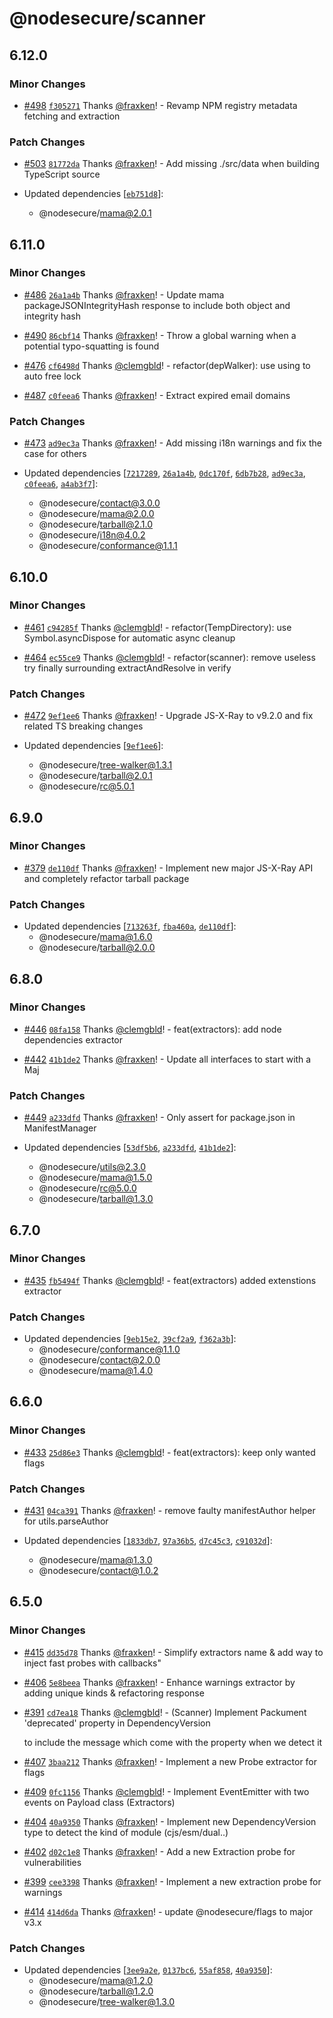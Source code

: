 # @nodesecure/scanner

## 6.12.0

### Minor Changes

- [#498](https://github.com/NodeSecure/scanner/pull/498) [`f305271`](https://github.com/NodeSecure/scanner/commit/f30527190375c00665d66992606b561add3fc527) Thanks [@fraxken](https://github.com/fraxken)! - Revamp NPM registry metadata fetching and extraction

### Patch Changes

- [#503](https://github.com/NodeSecure/scanner/pull/503) [`81772da`](https://github.com/NodeSecure/scanner/commit/81772da75fc4682da0528333e523a68379cf754a) Thanks [@fraxken](https://github.com/fraxken)! - Add missing ./src/data when building TypeScript source

- Updated dependencies [[`eb751d8`](https://github.com/NodeSecure/scanner/commit/eb751d83df84d69d7229116a7409bc80896bc78c)]:
  - @nodesecure/mama@2.0.1

## 6.11.0

### Minor Changes

- [#486](https://github.com/NodeSecure/scanner/pull/486) [`26a1a4b`](https://github.com/NodeSecure/scanner/commit/26a1a4b49a701f2709309472a21f5c37bdc81e60) Thanks [@fraxken](https://github.com/fraxken)! - Update mama packageJSONIntegrityHash response to include both object and integrity hash

- [#490](https://github.com/NodeSecure/scanner/pull/490) [`86cbf14`](https://github.com/NodeSecure/scanner/commit/86cbf147562429ac1e196146854b9cfd88d1fde2) Thanks [@fraxken](https://github.com/fraxken)! - Throw a global warning when a potential typo-squatting is found

- [#476](https://github.com/NodeSecure/scanner/pull/476) [`cf6498d`](https://github.com/NodeSecure/scanner/commit/cf6498deb9a4d83d6fce3ff10af4df1c98999a6f) Thanks [@clemgbld](https://github.com/clemgbld)! - refactor(depWalker): use using to auto free lock

- [#487](https://github.com/NodeSecure/scanner/pull/487) [`c0feea6`](https://github.com/NodeSecure/scanner/commit/c0feea60818a783750b088909c7d0283beb8ecda) Thanks [@fraxken](https://github.com/fraxken)! - Extract expired email domains

### Patch Changes

- [#473](https://github.com/NodeSecure/scanner/pull/473) [`ad9ec3a`](https://github.com/NodeSecure/scanner/commit/ad9ec3aa9914d825f1b66aef2e1279c2e3497bcb) Thanks [@fraxken](https://github.com/fraxken)! - Add missing i18n warnings and fix the case for others

- Updated dependencies [[`7217289`](https://github.com/NodeSecure/scanner/commit/72172897bb1b75d98d2c8797e077d20f7e15ab4d), [`26a1a4b`](https://github.com/NodeSecure/scanner/commit/26a1a4b49a701f2709309472a21f5c37bdc81e60), [`0dc170f`](https://github.com/NodeSecure/scanner/commit/0dc170f2641bcce18499f0ba38a019768ef4e4a3), [`6db7b28`](https://github.com/NodeSecure/scanner/commit/6db7b28412a024d67281f16ddd7922fd032d192a), [`ad9ec3a`](https://github.com/NodeSecure/scanner/commit/ad9ec3aa9914d825f1b66aef2e1279c2e3497bcb), [`c0feea6`](https://github.com/NodeSecure/scanner/commit/c0feea60818a783750b088909c7d0283beb8ecda), [`a4ab3f7`](https://github.com/NodeSecure/scanner/commit/a4ab3f72c161db1ee0e188eaea8073fcc513c825)]:
  - @nodesecure/contact@3.0.0
  - @nodesecure/mama@2.0.0
  - @nodesecure/tarball@2.1.0
  - @nodesecure/i18n@4.0.2
  - @nodesecure/conformance@1.1.1

## 6.10.0

### Minor Changes

- [#461](https://github.com/NodeSecure/scanner/pull/461) [`c94285f`](https://github.com/NodeSecure/scanner/commit/c94285f5b28d5b0d71398617d90578d547831ec7) Thanks [@clemgbld](https://github.com/clemgbld)! - refactor(TempDirectory): use Symbol.asyncDispose for automatic async cleanup

- [#464](https://github.com/NodeSecure/scanner/pull/464) [`ec55ce9`](https://github.com/NodeSecure/scanner/commit/ec55ce9ff4263c3b2e41b11af6f5c84461ac8631) Thanks [@clemgbld](https://github.com/clemgbld)! - refactor(scanner): remove useless try finally surrounding extractAndResolve in verify

### Patch Changes

- [#472](https://github.com/NodeSecure/scanner/pull/472) [`9ef1ee6`](https://github.com/NodeSecure/scanner/commit/9ef1ee6bb0e1d1820a64f698bc32f3ca9fe43dc3) Thanks [@fraxken](https://github.com/fraxken)! - Upgrade JS-X-Ray to v9.2.0 and fix related TS breaking changes

- Updated dependencies [[`9ef1ee6`](https://github.com/NodeSecure/scanner/commit/9ef1ee6bb0e1d1820a64f698bc32f3ca9fe43dc3)]:
  - @nodesecure/tree-walker@1.3.1
  - @nodesecure/tarball@2.0.1
  - @nodesecure/rc@5.0.1

## 6.9.0

### Minor Changes

- [#379](https://github.com/NodeSecure/scanner/pull/379) [`de110df`](https://github.com/NodeSecure/scanner/commit/de110df63090296a45ef89b290c73bd58c69c0be) Thanks [@fraxken](https://github.com/fraxken)! - Implement new major JS-X-Ray API and completely refactor tarball package

### Patch Changes

- Updated dependencies [[`713263f`](https://github.com/NodeSecure/scanner/commit/713263f185e53edd819fd939f2a76731a918e499), [`fba460a`](https://github.com/NodeSecure/scanner/commit/fba460ad264a2775aad6b198c5434e5ebd207641), [`de110df`](https://github.com/NodeSecure/scanner/commit/de110df63090296a45ef89b290c73bd58c69c0be)]:
  - @nodesecure/mama@1.6.0
  - @nodesecure/tarball@2.0.0

## 6.8.0

### Minor Changes

- [#446](https://github.com/NodeSecure/scanner/pull/446) [`08fa158`](https://github.com/NodeSecure/scanner/commit/08fa1586b0cc42aad0a6116cfb1e07edd75f73c3) Thanks [@clemgbld](https://github.com/clemgbld)! - feat(extractors): add node dependencies extractor

- [#442](https://github.com/NodeSecure/scanner/pull/442) [`41b1de2`](https://github.com/NodeSecure/scanner/commit/41b1de2641581d90aac21743733d6d5c6ffe2d31) Thanks [@fraxken](https://github.com/fraxken)! - Update all interfaces to start with a Maj

### Patch Changes

- [#449](https://github.com/NodeSecure/scanner/pull/449) [`a233dfd`](https://github.com/NodeSecure/scanner/commit/a233dfd8f0ad0a3bd82592181bfee4a59414a380) Thanks [@fraxken](https://github.com/fraxken)! - Only assert for package.json in ManifestManager

- Updated dependencies [[`53df5b6`](https://github.com/NodeSecure/scanner/commit/53df5b6840a20b9dc8379ba44ffb5c9e4816d535), [`a233dfd`](https://github.com/NodeSecure/scanner/commit/a233dfd8f0ad0a3bd82592181bfee4a59414a380), [`41b1de2`](https://github.com/NodeSecure/scanner/commit/41b1de2641581d90aac21743733d6d5c6ffe2d31)]:
  - @nodesecure/utils@2.3.0
  - @nodesecure/mama@1.5.0
  - @nodesecure/rc@5.0.0
  - @nodesecure/tarball@1.3.0

## 6.7.0

### Minor Changes

- [#435](https://github.com/NodeSecure/scanner/pull/435) [`fb5494f`](https://github.com/NodeSecure/scanner/commit/fb5494f669029772d6bea9b86074634e0692ca9d) Thanks [@clemgbld](https://github.com/clemgbld)! - feat(extractors) added extenstions extractor

### Patch Changes

- Updated dependencies [[`9eb15e2`](https://github.com/NodeSecure/scanner/commit/9eb15e233b85546b06bbcb10d66f98a71deba7eb), [`39cf2a9`](https://github.com/NodeSecure/scanner/commit/39cf2a92568aff3cbb44ba3dccf44c323f971119), [`f362a3b`](https://github.com/NodeSecure/scanner/commit/f362a3b75db69e961d85758b9ca7c56849ceaf4a)]:
  - @nodesecure/conformance@1.1.0
  - @nodesecure/contact@2.0.0
  - @nodesecure/mama@1.4.0

## 6.6.0

### Minor Changes

- [#433](https://github.com/NodeSecure/scanner/pull/433) [`25d86e3`](https://github.com/NodeSecure/scanner/commit/25d86e371ac8381b226953b89611f177fba3525e) Thanks [@clemgbld](https://github.com/clemgbld)! - feat(extractors): keep only wanted flags

### Patch Changes

- [#431](https://github.com/NodeSecure/scanner/pull/431) [`04ca391`](https://github.com/NodeSecure/scanner/commit/04ca39127a0f64121ad862cff286ead045f28492) Thanks [@fraxken](https://github.com/fraxken)! - remove faulty manifestAuthor helper for utils.parseAuthor

- Updated dependencies [[`1833db7`](https://github.com/NodeSecure/scanner/commit/1833db7f3ae128be159cfcca29ee6352d516f34a), [`97a36b5`](https://github.com/NodeSecure/scanner/commit/97a36b523aa9b22900cd4ad822aa6a083e254121), [`d7c45c3`](https://github.com/NodeSecure/scanner/commit/d7c45c33c23cca5bbfa1d2c4bfa0f6d8987248a1), [`c91032d`](https://github.com/NodeSecure/scanner/commit/c91032d5aa24ae08d0822790e96c83d3a614b4f3)]:
  - @nodesecure/mama@1.3.0
  - @nodesecure/contact@1.0.2

## 6.5.0

### Minor Changes

- [#415](https://github.com/NodeSecure/scanner/pull/415) [`dd35d78`](https://github.com/NodeSecure/scanner/commit/dd35d78f159a70a5ec5e8f2a1cfb326e0a522247) Thanks [@fraxken](https://github.com/fraxken)! - Simplify extractors name & add way to inject fast probes with callbacks"

- [#406](https://github.com/NodeSecure/scanner/pull/406) [`5e8beea`](https://github.com/NodeSecure/scanner/commit/5e8beead9fc1d2b3516dd410f4d0c8f2088655e4) Thanks [@fraxken](https://github.com/fraxken)! - Enhance warnings extractor by adding unique kinds & refactoring response

- [#391](https://github.com/NodeSecure/scanner/pull/391) [`cd7ea18`](https://github.com/NodeSecure/scanner/commit/cd7ea1892a06af8cdf0b4cf651cc39b9252f1651) Thanks [@clemgbld](https://github.com/clemgbld)! - (Scanner) Implement Packument 'deprecated' property in DependencyVersion

  to include the message which come with the property when we detect it

- [#407](https://github.com/NodeSecure/scanner/pull/407) [`3baa212`](https://github.com/NodeSecure/scanner/commit/3baa212d0caf6de0e9b792fbad03b94990450156) Thanks [@fraxken](https://github.com/fraxken)! - Implement a new Probe extractor for flags

- [#409](https://github.com/NodeSecure/scanner/pull/409) [`0fc1156`](https://github.com/NodeSecure/scanner/commit/0fc11567e916a67066b149dea4a71d7cdf18b0fc) Thanks [@clemgbld](https://github.com/clemgbld)! - Implement EventEmitter with two events on Payload class (Extractors)

- [#404](https://github.com/NodeSecure/scanner/pull/404) [`40a9350`](https://github.com/NodeSecure/scanner/commit/40a93507e20e1002059f71a40539dfd058879257) Thanks [@fraxken](https://github.com/fraxken)! - Implement new DependencyVersion type to detect the kind of module (cjs/esm/dual..)

- [#402](https://github.com/NodeSecure/scanner/pull/402) [`d02c1e8`](https://github.com/NodeSecure/scanner/commit/d02c1e833f0c38dfc6dfb7dea481cae4c1ec0d1d) Thanks [@fraxken](https://github.com/fraxken)! - Add a new Extraction probe for vulnerabilities

- [#399](https://github.com/NodeSecure/scanner/pull/399) [`cee3398`](https://github.com/NodeSecure/scanner/commit/cee3398da6610476991fcedae0efba98f83c46e5) Thanks [@fraxken](https://github.com/fraxken)! - Implement a new extraction probe for warnings

- [#414](https://github.com/NodeSecure/scanner/pull/414) [`414d6da`](https://github.com/NodeSecure/scanner/commit/414d6dad49535ba84adf15c18f8f58b67bbb3e16) Thanks [@fraxken](https://github.com/fraxken)! - update @nodesecure/flags to major v3.x

### Patch Changes

- Updated dependencies [[`3ee9a2e`](https://github.com/NodeSecure/scanner/commit/3ee9a2e17c877e7ea6fe23fc4ffc86578e6d0b72), [`0137bc6`](https://github.com/NodeSecure/scanner/commit/0137bc6060fe56c673b1ab92214debe63ce35958), [`55af858`](https://github.com/NodeSecure/scanner/commit/55af858f993520bca6f0fc5b0dbddf0b329ab5e0), [`40a9350`](https://github.com/NodeSecure/scanner/commit/40a93507e20e1002059f71a40539dfd058879257)]:
  - @nodesecure/mama@1.2.0
  - @nodesecure/tarball@1.2.0
  - @nodesecure/tree-walker@1.3.0
